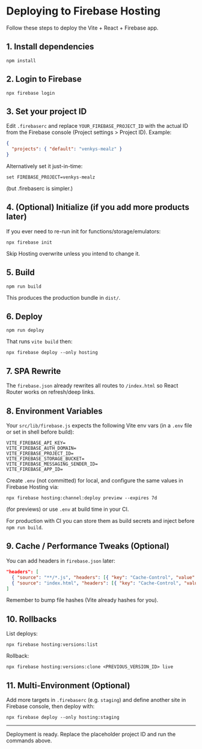 # Deploying to Firebase Hosting

Follow these steps to deploy the Vite + React + Firebase app.

## 1. Install dependencies
```
npm install
```

## 2. Login to Firebase
```
npx firebase login
```

## 3. Set your project ID
Edit `.firebaserc` and replace `YOUR_FIREBASE_PROJECT_ID` with the actual ID from the Firebase console (Project settings > Project ID). Example:
```json
{
  "projects": { "default": "venkys-mealz" }
}
```

Alternatively set it just-in-time:
```
set FIREBASE_PROJECT=venkys-mealz
```
(but .firebaserc is simpler.)

## 4. (Optional) Initialize (if you add more products later)
If you ever need to re-run init for functions/storage/emulators:
```
npx firebase init
```
Skip Hosting overwrite unless you intend to change it.

## 5. Build
```
npm run build
```
This produces the production bundle in `dist/`.

## 6. Deploy
```
npm run deploy
```
That runs `vite build` then:
```
npx firebase deploy --only hosting
```

## 7. SPA Rewrite
The `firebase.json` already rewrites all routes to `/index.html` so React Router works on refresh/deep links.

## 8. Environment Variables
Your `src/lib/firebase.js` expects the following Vite env vars (in a `.env` file or set in shell before build):
```
VITE_FIREBASE_API_KEY=
VITE_FIREBASE_AUTH_DOMAIN=
VITE_FIREBASE_PROJECT_ID=
VITE_FIREBASE_STORAGE_BUCKET=
VITE_FIREBASE_MESSAGING_SENDER_ID=
VITE_FIREBASE_APP_ID=
```
Create `.env` (not committed) for local, and configure the same values in Firebase Hosting via:
```
npx firebase hosting:channel:deploy preview --expires 7d
```
(for previews) or use `.env` at build time in your CI.

For production with CI you can store them as build secrets and inject before `npm run build`.

## 9. Cache / Performance Tweaks (Optional)
You can add headers in `firebase.json` later:
```json
"headers": [
  { "source": "**/*.js", "headers": [{ "key": "Cache-Control", "value": "public,max-age=31536000,immutable" }] },
  { "source": "index.html", "headers": [{ "key": "Cache-Control", "value": "no-cache" }] }
]
```
Remember to bump file hashes (Vite already hashes for you).

## 10. Rollbacks
List deploys:
```
npx firebase hosting:versions:list
```
Rollback:
```
npx firebase hosting:versions:clone <PREVIOUS_VERSION_ID> live
```

## 11. Multi-Environment (Optional)
Add more targets in `.firebaserc` (e.g. `staging`) and define another site in Firebase console, then deploy with:
```
npx firebase deploy --only hosting:staging
```

---
Deployment is ready. Replace the placeholder project ID and run the commands above.
